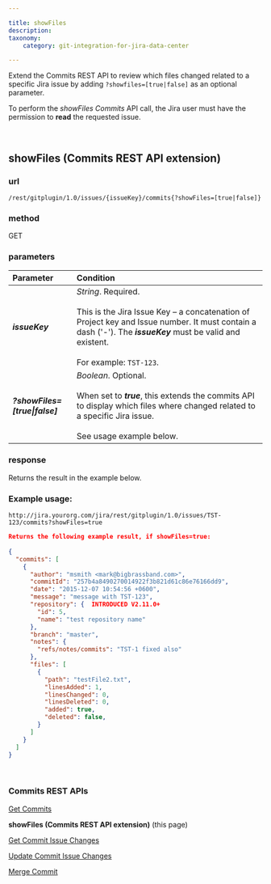 ```yaml
---

title: showFiles
description:
taxonomy:
    category: git-integration-for-jira-data-center

---
```


Extend the Commits REST API to review which files changed related to a specific Jira issue by adding `?showfiles=[true|false]` as an optional parameter.

<div class="bbb-callout bbb--alert">
    <div class="irow">
    <div class="ilogobox">
        <span class="logoimg"></span>
    </div>
    <div class="imsgbox">
        To perform the <i>showFiles Commits</i> API call, the Jira user must have the permission to <b>read</b> the requested issue.
    </div>
    </div>
</div>

&nbsp;

## showFiles (Commits REST API extension)

### url
`/rest/gitplugin/1.0/issues/{issueKey}/commits{?showFiles=[true|false]}`

### method
GET

### parameters

| Parameter | Condition |
| :--- | :--- |
| _**issueKey**_ | _String_. Required.<br><br>This is the Jira Issue Key – a concatenation of Project key and Issue number. It must contain a dash ('-'). The _**issueKey**_ must be valid and existent.<br><br>For example: `TST-123`. |
| **_\?showFiles=\[true\|false\]_** | _Boolean_. Optional.<br><br>When set to _**true**_, this extends the commits API to display which files where changed related to a specific Jira issue.<br><br>See usage example below. |

### response
Returns the result in the example below.

### Example usage:

`http://jira.yourorg.com/jira/rest/gitplugin/1.0/issues/TST-123/commits?showFiles=true`

```json
Returns the following example result, if showFiles=true:
 
{
  "commits": [
    {
      "author": "msmith <mark@bigbrassband.com>",
      "commitId": "257b4a8490270014922f3b821d61c86e76166dd9",
      "date": "2015-12-07 10:54:56 +0600",
      "message": "message with TST-123",
      "repository": {  INTRODUCED V2.11.0+
        "id": 5,
        "name": "test repository name"
      },
      "branch": "master",
      "notes": {
        "refs/notes/commits": "TST-1 fixed also"
      },
      "files": [
        {
          "path": "testFile2.txt",
          "linesAdded": 1,
          "linesChanged": 0,
          "linesDeleted": 0,
          "added": true,
          "deleted": false,
        }
      ]
    }
  ]
}
```

&nbsp;

### Commits REST APIs

[Get Commits](/git-integration-for-jira-data-center/get-Commits-gij-self-managed)

**showFiles (Commits REST API extension)** (this page)

[Get Commit Issue Changes](/git-integration-for-jira-data-center/get-commit-issue-changes-gij-self-managed)

[Update Commit Issue Changes](/git-integration-for-jira-data-center/update-commit-issue-changes-gij-self-managed)

[Merge Commit](/git-integration-for-jira-data-center/isMergeCommit-REST-API-gij-self-managed)

